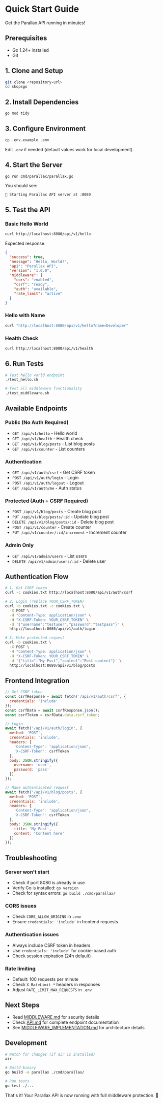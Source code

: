 # Quick Start Guide

Get the Parallax API running in minutes!

## Prerequisites

- Go 1.24+ installed
- Git

## 1. Clone and Setup

```bash
git clone <repository-url>
cd skopsgo
```

## 2. Install Dependencies

```bash
go mod tidy
```

## 3. Configure Environment

```bash
cp .env.example .env
```

Edit `.env` if needed (default values work for local development).

## 4. Start the Server

```bash
go run cmd/parallax/parallax.go
```

You should see:
```
🚀 Starting Parallax API server at :8080
```

## 5. Test the API

### Basic Hello World
```bash
curl http://localhost:8080/api/v1/hello
```

Expected response:
```json
{
  "success": true,
  "message": "Hello, World!",
  "api": "Parallax API",
  "version": "1.0.0",
  "middleware": {
    "cors": "enabled",
    "csrf": "ready", 
    "auth": "available",
    "rate_limit": "active"
  }
}
```

### Hello with Name
```bash
curl "http://localhost:8080/api/v1/hello?name=Developer"
```

### Health Check
```bash
curl http://localhost:8080/api/v1/health
```

## 6. Run Tests

```bash
# Test hello world endpoint
./test_hello.sh

# Test all middleware functionality
./test_middleware.sh
```

## Available Endpoints

### Public (No Auth Required)
- `GET /api/v1/hello` - Hello world
- `GET /api/v1/health` - Health check
- `GET /api/v1/blog/posts` - List blog posts
- `GET /api/v1/counter` - List counters

### Authentication
- `GET /api/v1/auth/csrf` - Get CSRF token
- `POST /api/v1/auth/login` - Login
- `POST /api/v1/auth/logout` - Logout
- `GET /api/v1/auth/me` - Auth status

### Protected (Auth + CSRF Required)
- `POST /api/v1/blog/posts` - Create blog post
- `PUT /api/v1/blog/posts/:id` - Update blog post
- `DELETE /api/v1/blog/posts/:id` - Delete blog post
- `POST /api/v1/counter` - Create counter
- `PUT /api/v1/counter/:id/increment` - Increment counter

### Admin Only
- `GET /api/v1/admin/users` - List users
- `DELETE /api/v1/admin/users/:id` - Delete user

## Authentication Flow

```bash
# 1. Get CSRF token
curl -c cookies.txt http://localhost:8080/api/v1/auth/csrf

# 2. Login (replace YOUR_CSRF_TOKEN)
curl -b cookies.txt -c cookies.txt \
  -X POST \
  -H "Content-Type: application/json" \
  -H "X-CSRF-Token: YOUR_CSRF_TOKEN" \
  -d '{"username":"testuser","password":"testpass"}' \
  http://localhost:8080/api/v1/auth/login

# 3. Make protected request
curl -b cookies.txt \
  -X POST \
  -H "Content-Type: application/json" \
  -H "X-CSRF-Token: YOUR_CSRF_TOKEN" \
  -d '{"title":"My Post","content":"Post content"}' \
  http://localhost:8080/api/v1/blog/posts
```

## Frontend Integration

```javascript
// Get CSRF token
const csrfResponse = await fetch('/api/v1/auth/csrf', {
  credentials: 'include'
});
const csrfData = await csrfResponse.json();
const csrfToken = csrfData.data.csrf_token;

// Login
await fetch('/api/v1/auth/login', {
  method: 'POST',
  credentials: 'include',
  headers: {
    'Content-Type': 'application/json',
    'X-CSRF-Token': csrfToken
  },
  body: JSON.stringify({
    username: 'user',
    password: 'pass'
  })
});

// Make authenticated request
await fetch('/api/v1/blog/posts', {
  method: 'POST',
  credentials: 'include',
  headers: {
    'Content-Type': 'application/json',
    'X-CSRF-Token': csrfToken
  },
  body: JSON.stringify({
    title: 'My Post',
    content: 'Content here'
  })
});
```

## Troubleshooting

### Server won't start
- Check if port 8080 is already in use
- Verify Go is installed: `go version`
- Check for syntax errors: `go build ./cmd/parallax/`

### CORS issues
- Check `CORS_ALLOW_ORIGINS` in `.env`
- Ensure `credentials: 'include'` in frontend requests

### Authentication issues
- Always include CSRF token in headers
- Use `credentials: 'include'` for cookie-based auth
- Check session expiration (24h default)

### Rate limiting
- Default: 100 requests per minute
- Check `X-RateLimit-*` headers in responses
- Adjust `RATE_LIMIT_MAX_REQUESTS` in `.env`

## Next Steps

- Read [MIDDLEWARE.md](docs/MIDDLEWARE.md) for security details
- Check [API.md](API.md) for complete endpoint documentation
- See [MIDDLEWARE_IMPLEMENTATION.md](docs/MIDDLEWARE_IMPLEMENTATION.md) for architecture details

## Development

```bash
# Watch for changes (if air is installed)
air

# Build binary
go build -o parallax ./cmd/parallax/

# Run tests
go test ./...
```

That's it! Your Parallax API is now running with full middleware protection. 🚀